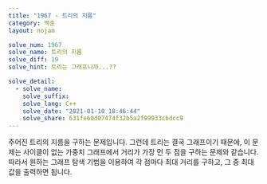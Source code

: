 ```yaml
---
title: "1967 - 트리의 지름"
category: 백준
layout: nojam

solve_num: 1967
solve_name: 트리의 지름
solve_diff: 19
solve_hint: 트리는 그래프니까...??

solve_detail:
  - solve_name:
    solve_suffix:
    solve_lang: C++
    solve_date: "2021-01-10 18:46:44"
    solve_share: 631fe60d07474f32b5a2f99933cbdcc9
---
```


주어진 트리의 지름을 구하는 문제입니다. 그런데 트리는 결국 그래프이기 때문에, 이 문제는 사이클이 없는 가중치 그래프에서 거리가 가장 먼 두 점을 구하는 문제와 같습니다. 따라서 원하는 그래프 탐색 기법을 이용하여 각 점마다 최대 거리를 구하고, 그 중 최대값을 출력하면 됩니다.
